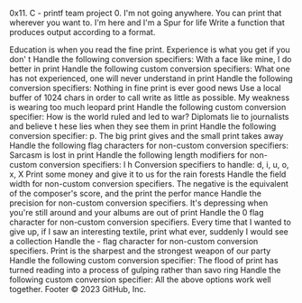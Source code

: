 0x11. C - printf team project 0. I'm not going anywhere. You can print that wherever you want to. I'm here and I'm a Spur for life Write a function that produces output according to a format.

Education is when you read the fine print. Experience is what you get if you don' t Handle the following conversion specifiers:
With a face like mine, I do better in print Handle the following custom conversion specifiers:
What one has not experienced, one will never understand in print Handle the following conversion specifiers:
Nothing in fine print is ever good news Use a local buffer of 1024 chars in order to call write as little as possible.
My weakness is wearing too much leopard print Handle the following custom conversion specifier:
How is the world ruled and led to war? Diplomats lie to journalists and believe t hese lies when they see them in print Handle the following conversion specifier: p.
The big print gives and the small print takes away Handle the following flag characters for non-custom conversion specifiers:
Sarcasm is lost in print Handle the following length modifiers for non-custom conversion specifiers: l h Conversion specifiers to handle: d, i, u, o, x, X
Print some money and give it to us for the rain forests Handle the field width for non-custom conversion specifiers.
The negative is the equivalent of the composer's score, and the print the perfor mance Handle the precision for non-custom conversion specifiers.
It's depressing when you're still around and your albums are out of print Handle the 0 flag character for non-custom conversion specifiers.
Every time that I wanted to give up, if I saw an interesting textile, print what ever, suddenly I would see a collection Handle the - flag character for non-custom conversion specifiers.
Print is the sharpest and the strongest weapon of our party Handle the following custom conversion specifier:
The flood of print has turned reading into a process of gulping rather than savo ring Handle the following custom conversion specifier:
All the above options work well together.
Footer
© 2023 GitHub, Inc.
